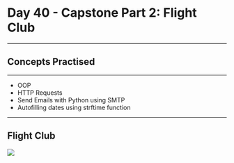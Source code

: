 # Day 40 - Capstone Part 2: Flight Club
___
## Concepts Practised
___
* OOP
* HTTP Requests
* Send Emails with Python using SMTP
* Autofilling dates using strftime function
___
## Flight Club
![](https://user-images.githubusercontent.com/98851253/157084913-95f87e5d-c4a3-46c9-872a-9f37feaeec13.gif)